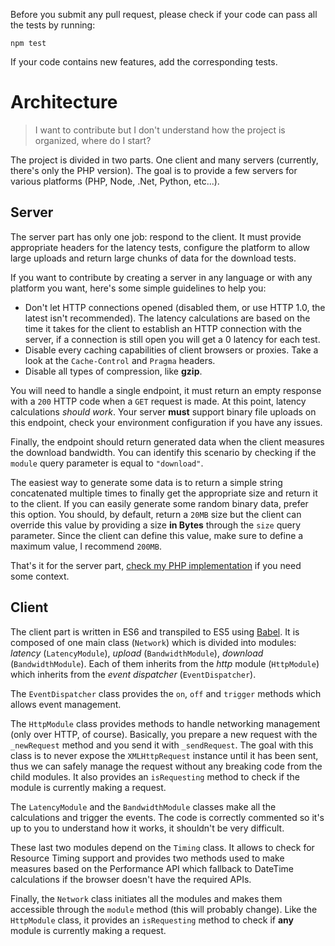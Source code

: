 Before you submit any pull request, please check if your code can pass all the tests by running:

```shell
npm test
```

If your code contains new features, add the corresponding tests.

# Architecture

> I want to contribute but I don't understand how the project is organized, where do I start?

The project is divided in two parts. One client and many servers (currently, there's only the PHP version). The goal is to provide a few servers for various platforms (PHP, Node, .Net, Python, etc...).

## Server

The server part has only one job: respond to the client. It must provide appropriate headers for the latency tests, configure the platform to allow large uploads and return large chunks of data for the download tests.

If you want to contribute by creating a server in any language or with any platform you want, here's some simple guidelines to help you:

* Don't let HTTP connections opened (disabled them, or use HTTP 1.0, the latest isn't recommended). The latency calculations are based on the time it takes for the client to establish an HTTP connection with the server, if a connection is still open you will get a 0 latency for each test.
* Disable every caching capabilities of client browsers or proxies. Take a look at the `Cache-Control` and `Pragma` headers.
* Disable all types of compression, like __gzip__.

You will need to handle a single endpoint, it must return an empty response with a `200` HTTP code when a `GET` request is made. At this point, latency calculations _should work_. Your server __must__ support binary file uploads on this endpoint, check your environment configuration if you have any issues.

Finally, the endpoint should return generated data when the client measures the download bandwidth. You can identify this scenario by checking if the `module` query parameter is equal to `"download"`.

The easiest way to generate some data is to return a simple string concatenated multiple times to finally get the appropriate size and return it to the client. If you can easily generate some random binary data, prefer this option. You should, by default, return a `20MB` size but the client can override this value by providing a size __in Bytes__ through the `size` query parameter. Since the client can define this value, make sure to define a maximum value, I recommend `200MB`.

That's it for the server part, [check my PHP implementation](server/server.php) if you need some context.

## Client

The client part is written in ES6 and transpiled to ES5 using [Babel](http://babeljs.io/). It is composed of one main class (`Network`) which is divided into modules: _latency_ (`LatencyModule`), _upload_ (`BandwidthModule`), _download_ (`BandwidthModule`). Each of them inherits from the _http_ module (`HttpModule`) which inherits from the _event dispatcher_ (`EventDispatcher`).

The `EventDispatcher` class provides the `on`, `off` and `trigger` methods which allows event management.

The `HttpModule` class provides methods to handle networking management (only over HTTP, of course). Basically, you prepare a new request with the `_newRequest` method and you send it with `_sendRequest`. The goal with this class is to never expose the `XMLHttpRequest` instance until it has been sent, thus we can safely manage the request without any breaking code from the child modules. It also provides an `isRequesting` method to check if the module is currently making a request.

The `LatencyModule` and the `BandwidthModule` classes make all the calculations and trigger the events. The code is correctly commented so it's up to you to understand how it works, it shouldn't be very difficult.

These last two modules depend on the `Timing` class. It allows to check for Resource Timing support and provides two methods used to make measures based on the Performance API which fallback to DateTime calculations if the browser doesn't have the required APIs.

Finally, the `Network` class initiates all the modules and makes them accessible through the `module` method (this will probably change). Like the `HttpModule` class, it provides an `isRequesting` method to check if __any__ module is currently making a request.
